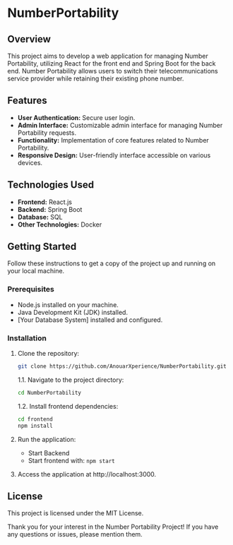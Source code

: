 # NumberPortability

## Overview

This project aims to develop a web application for managing Number Portability, utilizing React for the front end and Spring Boot for the back end. Number Portability allows users to switch their telecommunications service provider while retaining their existing phone number.

## Features

- **User Authentication:** Secure user login.
- **Admin Interface:** Customizable admin interface for managing Number Portability requests.
- **Functionality:** Implementation of core features related to Number Portability.
- **Responsive Design:** User-friendly interface accessible on various devices.

## Technologies Used

- **Frontend:** React.js
- **Backend:** Spring Boot
- **Database:** SQL
- **Other Technologies:** Docker

## Getting Started

Follow these instructions to get a copy of the project up and running on your local machine.

### Prerequisites

- Node.js installed on your machine.
- Java Development Kit (JDK) installed.
- [Your Database System] installed and configured.

### Installation

1. Clone the repository:

    ```bash
    git clone https://github.com/AnouarXperience/NumberPortability.git
    ```

    1.1. Navigate to the project directory:

    ```bash
    cd NumberPortability
    ```

    1.2. Install frontend dependencies:

    ```bash
    cd frontend
    npm install
    ```

2. Run the application:

    - Start Backend
    - Start frontend with: `npm start`

3. Access the application at http://localhost:3000.

## License

This project is licensed under the MIT License.

Thank you for your interest in the Number Portability Project! If you have any questions or issues, please mention them.
